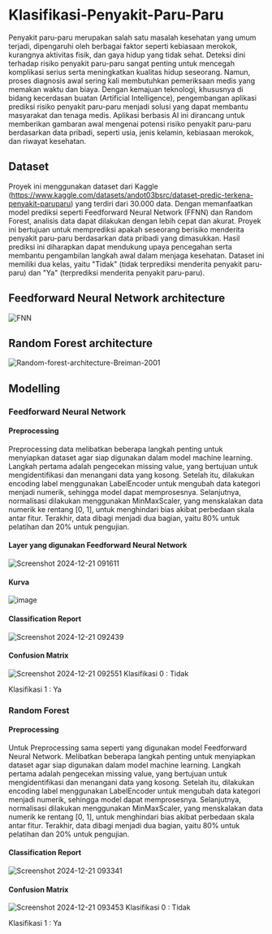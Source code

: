 # Klasifikasi-Penyakit-Paru-Paru
  Penyakit paru-paru merupakan salah satu masalah kesehatan yang umum terjadi, dipengaruhi oleh berbagai faktor seperti kebiasaan merokok, kurangnya aktivitas fisik, dan gaya hidup yang tidak sehat. Deteksi dini terhadap risiko penyakit paru-paru sangat penting untuk mencegah komplikasi serius serta meningkatkan kualitas hidup seseorang. Namun, proses diagnosis awal sering kali membutuhkan pemeriksaan medis yang memakan waktu dan biaya. Dengan kemajuan teknologi, khususnya di bidang kecerdasan buatan (Artificial Intelligence), pengembangan aplikasi prediksi risiko penyakit paru-paru menjadi solusi yang dapat membantu masyarakat dan tenaga medis. Aplikasi berbasis AI ini dirancang untuk memberikan gambaran awal mengenai potensi risiko penyakit paru-paru berdasarkan data pribadi, seperti usia, jenis kelamin, kebiasaan merokok, dan riwayat kesehatan.
  
## Dataset
  Proyek ini menggunakan dataset dari Kaggle (https://www.kaggle.com/datasets/andot03bsrc/dataset-predic-terkena-penyakit-paruparu) yang terdiri dari 30.000 data. Dengan memanfaatkan model prediksi seperti Feedforward Neural Network (FFNN) dan Random Forest, analisis data dapat dilakukan dengan lebih cepat dan akurat. Proyek ini bertujuan untuk memprediksi apakah seseorang berisiko menderita penyakit paru-paru berdasarkan data pribadi yang dimasukkan. Hasil prediksi ini diharapkan dapat mendukung upaya pencegahan serta membantu pengambilan langkah awal dalam menjaga kesehatan. Dataset ini memiliki dua kelas, yaitu "Tidak" (tidak terprediksi menderita penyakit paru-paru) dan "Ya" (terprediksi menderita penyakit paru-paru).
  
## Feedforward Neural Network architecture
![FNN](https://github.com/user-attachments/assets/29da4cf4-d78b-40fc-9fb4-854d81c96b6f)

## Random Forest architecture
![Random-forest-architecture-Breiman-2001](https://github.com/user-attachments/assets/3edef549-a281-4b08-a68c-5027e9f5ef74)

## Modelling
### Feedforward Neural Network
#### Preprocessing
Preprocessing data melibatkan beberapa langkah penting untuk menyiapkan dataset agar siap digunakan dalam model machine learning. Langkah pertama adalah pengecekan missing value, yang bertujuan untuk mengidentifikasi dan menangani data yang kosong. Setelah itu, dilakukan encoding label menggunakan LabelEncoder untuk mengubah data kategori menjadi numerik, sehingga model dapat memprosesnya. Selanjutnya, normalisasi dilakukan menggunakan MinMaxScaler, yang menskalakan data numerik ke rentang [0, 1], untuk menghindari bias akibat perbedaan skala antar fitur. Terakhir, data dibagi menjadi dua bagian, yaitu 80% untuk pelatihan dan 20% untuk pengujian.

#### Layer yang digunakan Feedforward Neural Network
![Screenshot 2024-12-21 091611](https://github.com/user-attachments/assets/b7e07de7-0dee-43ac-97ce-d78407748903)

#### Kurva
![image](https://github.com/user-attachments/assets/4f163d14-d907-4226-8aa4-2201661ea5b5)

#### Classification Report
![Screenshot 2024-12-21 092439](https://github.com/user-attachments/assets/4c8e6e1d-725d-4379-9647-efa24e0d2385)

#### Confusion Matrix
![Screenshot 2024-12-21 092551](https://github.com/user-attachments/assets/aac290f2-a49a-477d-be4b-9b75b46f082e)
Klasifikasi 0 : Tidak

Klasifikasi 1 : Ya

### Random Forest
#### Preprocessing
Untuk Preprocessing sama seperti yang digunakan model Feedforward Neural Network. Melibatkan beberapa langkah penting untuk menyiapkan dataset agar siap digunakan dalam model machine learning. Langkah pertama adalah pengecekan missing value, yang bertujuan untuk mengidentifikasi dan menangani data yang kosong. Setelah itu, dilakukan encoding label menggunakan LabelEncoder untuk mengubah data kategori menjadi numerik, sehingga model dapat memprosesnya. Selanjutnya, normalisasi dilakukan menggunakan MinMaxScaler, yang menskalakan data numerik ke rentang [0, 1], untuk menghindari bias akibat perbedaan skala antar fitur. Terakhir, data dibagi menjadi dua bagian, yaitu 80% untuk pelatihan dan 20% untuk pengujian.

#### Classification Report
![Screenshot 2024-12-21 093341](https://github.com/user-attachments/assets/a2d020f4-cb11-4984-bbae-83d36b778539)

#### Confusion Matrix
![Screenshot 2024-12-21 093453](https://github.com/user-attachments/assets/32cf96dc-b739-48e7-aa21-095acad05449)
Klasifikasi 0 : Tidak

Klasifikasi 1 : Ya









